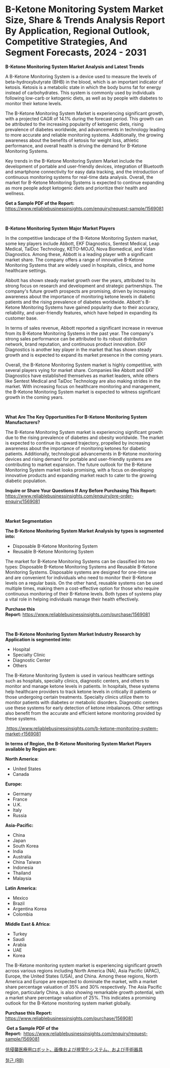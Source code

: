 <p><h1>B-Ketone Monitoring System Market Size, Share & Trends Analysis Report By Application, Regional Outlook, Competitive Strategies, And Segment Forecasts, 2024 - 2031</h1></p><p><strong>B-Ketone Monitoring System Market Analysis and Latest Trends</strong></p>
<p><p>A B-Ketone Monitoring System is a device used to measure the levels of beta-hydroxybutyrate (BHB) in the blood, which is an important indicator of ketosis. Ketosis is a metabolic state in which the body burns fat for energy instead of carbohydrates. This system is commonly used by individuals following low-carb or ketogenic diets, as well as by people with diabetes to monitor their ketone levels.</p><p>The B-Ketone Monitoring System Market is experiencing significant growth, with a projected CAGR of 14.1% during the forecast period. This growth can be attributed to the increasing popularity of ketogenic diets, rising prevalence of diabetes worldwide, and advancements in technology leading to more accurate and reliable monitoring systems. Additionally, the growing awareness about the benefits of ketosis for weight loss, athletic performance, and overall health is driving the demand for B-Ketone Monitoring Systems.</p><p>Key trends in the B-Ketone Monitoring System Market include the development of portable and user-friendly devices, integration of Bluetooth and smartphone connectivity for easy data tracking, and the introduction of continuous monitoring systems for real-time data analysis. Overall, the market for B-Ketone Monitoring Systems is expected to continue expanding as more people adopt ketogenic diets and prioritize their health and wellness.</p></p>
<p><strong>Get a Sample PDF of the Report:&nbsp;</strong> <a href="https://www.reliablebusinessinsights.com/enquiry/request-sample/1569081">https://www.reliablebusinessinsights.com/enquiry/request-sample/1569081</a></p>
<p>&nbsp;</p>
<p><strong>B-Ketone Monitoring System Major Market Players</strong></p>
<p><p>In the competitive landscape of the B-Ketone Monitoring System market, some key players include Abbott, EKF Diagnostics, Sentest Medical, Leap Medical, TaiDoc Technology, KETO-MOJO, Nova Biomedical, and Vidan Diagnostics. Among these, Abbott is a leading player with a significant market share. The company offers a range of innovative B-Ketone Monitoring Systems that are widely used in hospitals, clinics, and home healthcare settings.</p><p>Abbott has shown steady market growth over the years, attributed to its strong focus on research and development and strategic partnerships. The company's future growth prospects are promising, driven by increasing awareness about the importance of monitoring ketone levels in diabetic patients and the rising prevalence of diabetes worldwide. Abbott's B-Ketone Monitoring Systems have gained popularity due to their accuracy, reliability, and user-friendly features, which have helped in expanding its customer base.</p><p>In terms of sales revenue, Abbott reported a significant increase in revenue from its B-Ketone Monitoring Systems in the past year. The company's strong sales performance can be attributed to its robust distribution network, brand reputation, and continuous product innovation. EKF Diagnostics is another key player in the market that has shown steady growth and is expected to expand its market presence in the coming years.</p><p>Overall, the B-Ketone Monitoring System market is highly competitive, with several players vying for market share. Companies like Abbott and EKF Diagnostics have established themselves as market leaders, while others like Sentest Medical and TaiDoc Technology are also making strides in the market. With increasing focus on healthcare monitoring and management, the B-Ketone Monitoring System market is expected to witness significant growth in the coming years.</p></p>
<p>&nbsp;</p>
<p><strong>What Are The Key Opportunities For B-Ketone Monitoring System Manufacturers?</strong></p>
<p><p>The B-Ketone Monitoring System market is experiencing significant growth due to the rising prevalence of diabetes and obesity worldwide. The market is expected to continue its upward trajectory, propelled by increasing awareness about the importance of monitoring ketones for diabetic patients. Additionally, technological advancements in B-Ketone monitoring devices and rising demand for portable and user-friendly systems are contributing to market expansion. The future outlook for the B-Ketone Monitoring System market looks promising, with a focus on developing innovative products and expanding market reach to cater to the growing diabetic population.</p></p>
<p><strong>Inquire or Share Your Questions If Any Before Purchasing This Report:</strong> <a href="https://www.reliablebusinessinsights.com/enquiry/pre-order-enquiry/1569081">https://www.reliablebusinessinsights.com/enquiry/pre-order-enquiry/1569081</a></p>
<p>&nbsp;</p>
<p><strong>Market Segmentation</strong></p>
<p><strong>The B-Ketone Monitoring System Market Analysis by types is segmented into:</strong></p>
<p><ul><li>Disposable B-Ketone Monitoring System</li><li>Reusable B-Ketone Monitoring System</li></ul></p>
<p><p>The market for B-Ketone Monitoring Systems can be classified into two types: Disposable B-Ketone Monitoring Systems and Reusable B-Ketone Monitoring Systems. Disposable systems are designed for one-time use and are convenient for individuals who need to monitor their B-Ketone levels on a regular basis. On the other hand, reusable systems can be used multiple times, making them a cost-effective option for those who require continuous monitoring of their B-Ketone levels. Both types of systems play a vital role in helping individuals manage their health effectively.</p></p>
<p><strong>Purchase this Report:&nbsp;</strong><a href="https://www.reliablebusinessinsights.com/purchase/1569081">https://www.reliablebusinessinsights.com/purchase/1569081</a></p>
<p>&nbsp;</p>
<p><strong>The B-Ketone Monitoring System Market Industry Research by Application is segmented into:</strong></p>
<p><ul><li>Hospital</li><li>Specialty Clinic</li><li>Diagnostic Center</li><li>Others</li></ul></p>
<p><p>The B-Ketone Monitoring System is used in various healthcare settings such as hospitals, specialty clinics, diagnostic centers, and others to monitor and manage ketone levels in patients. In hospitals, these systems help healthcare providers to track ketone levels in critically ill patients or those undergoing certain treatments. Specialty clinics utilize them to monitor patients with diabetes or metabolic disorders. Diagnostic centers use these systems for early detection of ketone imbalances. Other settings also benefit from the accurate and efficient ketone monitoring provided by these systems.</p></p>
<p><a href="https://www.reliablebusinessinsights.com/b-ketone-monitoring-system-market-r1569081">&nbsp;https://www.reliablebusinessinsights.com/b-ketone-monitoring-system-market-r1569081</a></p>
<p><strong>In terms of Region, the B-Ketone Monitoring System Market Players available by Region are:</strong></p>
<p>
    <p> <strong> North America: </strong>
        <ul>
            <li>United States</li>
            <li>Canada</li>
        </ul>
        </p> 
    <p> <strong> Europe: </strong>
        <ul>
            <li>Germany</li>
            <li>France</li>
            <li>U.K.</li>
            <li>Italy</li>
            <li>Russia</li>
        </ul>
        </p> 
    <p> <strong> Asia-Pacific: </strong>
        <ul>
            <li>China</li>
            <li>Japan</li>
            <li>South Korea</li>
            <li>India</li>
            <li>Australia</li>
            <li>China Taiwan</li>
            <li>Indonesia</li>
            <li>Thailand</li>
            <li>Malaysia</li>
        </ul>
        </p> 
    <p> <strong> Latin America: </strong>
        <ul>
            <li>Mexico</li>
            <li>Brazil</li>
            <li>Argentina Korea</li>
            <li>Colombia</li>
        </ul>
        </p> 
    <p> <strong> Middle East & Africa: </strong>
        <ul>
            <li>Turkey</li>
            <li>Saudi</li>
            <li>Arabia</li>
            <li>UAE</li>
            <li>Korea</li>
        </ul>
    </p>
    </p>
<p><p>The B-Ketone monitoring system market is experiencing significant growth across various regions including North America (NA), Asia Pacific (APAC), Europe, the United States (USA), and China. Among these regions, North America and Europe are expected to dominate the market, with a market share percentage valuation of 35% and 30% respectively. The Asia Pacific region, particularly China, is also showing remarkable growth potential, with a market share percentage valuation of 25%. This indicates a promising outlook for the B-Ketone monitoring system market globally.</p></p>
<p><strong>Purchase this Report: </strong><a href="https://www.reliablebusinessinsights.com/purchase/1569081">https://www.reliablebusinessinsights.com/purchase/1569081</a></p>
<p>&nbsp;<strong>Get a Sample PDF of the Report:&nbsp;&nbsp;</strong><a href="https://www.reliablebusinessinsights.com/enquiry/request-sample/1569081">https://www.reliablebusinessinsights.com/enquiry/request-sample/1569081</a></p>
<p><strong></strong></p>
<p><p><a href="https://medium.com/@annchovey2023/%E6%9C%80%E5%B0%8F%E4%BE%B5%E8%A5%B2%E5%8C%BB%E7%99%82%E3%83%AD%E3%83%9C%E3%83%86%E3%82%A3%E3%82%AF%E3%82%B9-%E3%82%A4%E3%83%A1%E3%83%BC%E3%82%B8%E3%83%B3%E3%82%B0%E3%81%8A%E3%82%88%E3%81%B3%E8%A6%96%E8%A6%9A%E5%8C%96%E3%82%B7%E3%82%B9%E3%83%86%E3%83%A0-%E6%89%8B%E8%A1%93%E5%99%A8%E5%85%B7%E5%B8%82%E5%A0%B4-2031%E5%B9%B4%E3%81%BE%E3%81%A7%E3%81%AE%E3%83%88%E3%83%AC%E3%83%B3%E3%83%89-%E4%BA%88%E6%B8%AC-%E7%AB%B6%E5%90%88%E5%88%86%E6%9E%90-ffd145118ad1">低侵襲医療用ロボット、画像および視覚化システム、および手術器具</a></p><p><a href="https://medium.com/@thadnader1941/%EA%B0%95%EC%B2%A0%EC%9E%AC-rb-%EC%8B%9C%EC%9E%A5-%EB%B6%84%EC%84%9D-%EA%B8%80%EB%A1%9C%EB%B2%8C-%EC%82%B0%EC%97%85-%EC%A0%84%EB%A7%9D-%EB%B0%8F-%EC%98%88%EC%B8%A1-2024%EB%85%84%EB%B6%80%ED%84%B0-2031%EB%85%84%EA%B9%8C%EC%A7%80-c083aed95eb0">철근 (RB)</a></p></p>